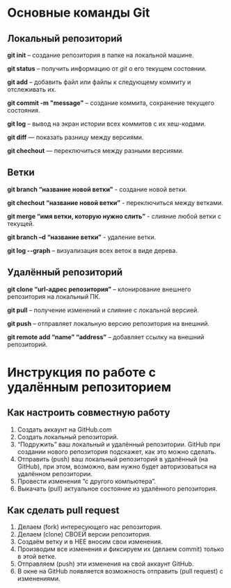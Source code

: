 # Основные команды Git

## Локальный репозиторий

**git init** – создание репозитория в папке на локальной машине.

**git status** – получить информацию от *git* о его текущем состоянии.

**git add** – добавить файл или файлы к следующему коммиту и отслеживать их.

**git commit -m "message"** – создание коммита, сохранение текущего состояния.

**git log** – вывод на экран истории всех коммитов с их хеш-кодами.

**git diff** — показать разницу между версиями.

**git chechout** — переключиться между разными версиями.

## Ветки

**git branch “название новой ветки”** - создание новой ветки.

**git chechout “название новой ветки”** - переключиться между ветками.

**git merge “имя ветки, которую нужно слить”** - слияние любой ветки с текущей.

**git branch –d “название ветки”** - удаление ветки.

**git log --graph** – визуализация всех веток в виде дерева.

## Удалённый репозиторий

**git clone “url-адрес репозитория”** – клонирование внешнего репозитория на  локальный ПК.

**git pull** – получение изменений и слияние с локальной версией.

**git push** – отправляет локальную версию репозитория на внешний.

**git remote add “name” “address”** – добавляет ссылку на внешний репозиторий.

# Инструкция по работе с удалённым репозиторием

## Как настроить совместную работу

1. Создать аккаунт на GitHub.com
2. Создать локальный репозиторий.
3. “Подружить” ваш локальный и удалённый репозитории. GitHub при создании нового репозитория подскажет, как это можно сделать.
4. Отправить (push) ваш локальный репозиторий в удалённый (на GitHub), при этом, возможно, вам нужно будет авторизоваться на удалённом репозитории.
5. Провести изменения “с другого компьютера”.
6. Выкачать (pull) актуальное состояние из удалённого репозитория.

## Как сделать **pull request**

1. Делаем (fork) интересующего нас репозитория.
2. Делаем (clone) СВОЕЙ версии репозитория.
3. Создаём ветку и в НЕЕ вносим свои изменения.
4. Производим все изменения и фиксируем их (делаем commit) только в этой ветке.
5. Отправляем (push) эти изменения на свой аккаунт GitHub.
6. В окне на GitHub появляется возможность отправить (pull request) с изменениями.
